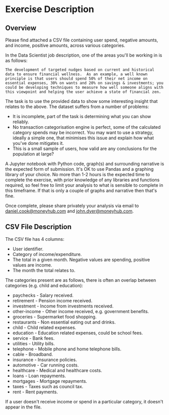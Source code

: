 # Exercise Description

## Overview

Please find attached a CSV file containing user spend, negative amounts, and income, positive amounts, across various categories.

In the Data Scientist job description, one of the areas you'll be working in is as follows:

    The development of targeted nudges based on current and historical data to ensure financial wellness.  As an example, a well known principle is that users should spend 50% of their net income on essential expenses, 30% on wants and 20% on savings & investments; you could be developing techniques to measure how well someone aligns with this viewpoint and helping the user achieve a state of financial zen.
    
The task is to use the provided data to show some interesting insight that relates to the above.  The dataset suffers from a number of problems:

* It is incomplete, part of the task is determining what you can show reliably.
* No transaction categorisation engine is perfect, some of the calculated category spends may be incorrect.  You may want to use a strategy, ideally a simple one, that minimises this issue and explain how what you've done mitigates it.
* This is a small sample of users, how valid are any conclusions for the population at large?

A Jupyter notebook with Python code, graph(s) and surrounding narrative is the expected form of submission.  It's OK to use Pandas and a graphing library of your choice.  No more than 1-2 hours is the expected time to complete the exercise, with prior knowledge of any libraries and functions required, so feel free to limit your analysis to what is sensible to complete in this timeframe.  If that is only a couple of graphs and narrative then that's fine.

Once complete, please share privately your analysis via email to daniel.cook@moneyhub.com and john.dyer@moneyhub.com.

## CSV File Description

The CSV file has 4 columns:

* User identifier.
* Category of income/expenditure.
* The total in a given month.  Negative values are spending, positive values are income.
* The month the total relates to.

The categories present are as follows, there is often an overlap between categories (e.g. child and education):

* paychecks - Salary received.
* retirement - Pension income received.
* investment - Income from investments received.
* other-income - Other income received, e.g. government benefits.
* groceries - Supermarket food shopping.
* restaurants - Non essential eating out and drinks.
* child - Child related expenses.
* education - Education related expenses, could be school fees.
* service - Bank fees.
* utilities - Utility bills.
* telephone - Mobile phone and home telephone bills.
* cable - Broadband.
* insurance - Insurance policies.
* automotive - Car running costs.
* healthcare - Medical and healthcare costs.
* loans - Loan repayments.
* mortgages - Mortgage repayments.
* taxes - Taxes such as council tax.
* rent - Rent payments.

If a user doesn't receive income or spend in a particular category, it doesn't appear in the file.
